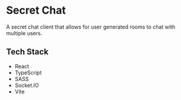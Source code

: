 # Secret Chat

A secret chat client that allows for user generated rooms to chat with multiple users.

## Tech Stack
- React
- TypeScript
- SASS
- Socket.IO
- Vite
